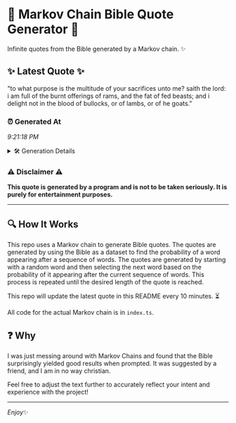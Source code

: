 # 📖 Markov Chain Bible Quote Generator 📖

Infinite quotes from the Bible generated by a Markov chain. ✨

## ✨ Latest Quote ✨
"to what purpose is the multitude of your sacrifices unto me? saith the lord: i am full of the burnt offerings of rams, and the fat of fed beasts; and i delight not in the blood of bullocks, or of lambs, or of he goats."

### ⏰ Generated At
*9:21:18 PM*

<details>
    <summary>🛠️ Generation Details</summary>
    <p>
        <strong>🌱 Seed:</strong> to<br>
        <strong>🔄 Iterations:</strong> 44<br>
        <strong>📜 Context History:</strong><br>[ to ]: what<br>[ to, what ]: purpose<br>[ to, what, purpose ]: is<br>[ to, what, purpose, is ]: the<br>[ to, what, purpose, is, the ]: multitude<br>[ to, what, purpose, is, the, multitude ]: of<br>[ what, purpose, is, the, multitude, of ]: your<br>[ purpose, is, the, multitude, of, your ]: sacrifices<br>[ is, the, multitude, of, your, sacrifices ]: unto<br>[ the, multitude, of, your, sacrifices, unto ]: me?<br>[ multitude, of, your, sacrifices, unto, me? ]: saith<br>[ of, your, sacrifices, unto, me?, saith ]: the<br>[ your, sacrifices, unto, me?, saith, the ]: lord:<br>[ sacrifices, unto, me?, saith, the, lord: ]: i<br>[ unto, me?, saith, the, lord:, i ]: am<br>[ me?, saith, the, lord:, i, am ]: full<br>[ saith, the, lord:, i, am, full ]: of<br>[ the, lord:, i, am, full, of ]: the<br>[ lord:, i, am, full, of, the ]: burnt<br>[ i, am, full, of, the, burnt ]: offerings<br>[ am, full, of, the, burnt, offerings ]: of<br>[ full, of, the, burnt, offerings, of ]: rams,<br>[ of, the, burnt, offerings, of, rams, ]: and<br>[ the, burnt, offerings, of, rams,, and ]: the<br>[ burnt, offerings, of, rams,, and, the ]: fat<br>[ offerings, of, rams,, and, the, fat ]: of<br>[ of, rams,, and, the, fat, of ]: fed<br>[ rams,, and, the, fat, of, fed ]: beasts;<br>[ and, the, fat, of, fed, beasts; ]: and<br>[ the, fat, of, fed, beasts;, and ]: i<br>[ fat, of, fed, beasts;, and, i ]: delight<br>[ of, fed, beasts;, and, i, delight ]: not<br>[ fed, beasts;, and, i, delight, not ]: in<br>[ beasts;, and, i, delight, not, in ]: the<br>[ and, i, delight, not, in, the ]: blood<br>[ i, delight, not, in, the, blood ]: of<br>[ delight, not, in, the, blood, of ]: bullocks,<br>[ not, in, the, blood, of, bullocks, ]: or<br>[ in, the, blood, of, bullocks,, or ]: of<br>[ the, blood, of, bullocks,, or, of ]: lambs,<br>[ blood, of, bullocks,, or, of, lambs, ]: or<br>[ of, bullocks,, or, of, lambs,, or ]: of<br>[ bullocks,, or, of, lambs,, or, of ]: he<br>[ or, of, lambs,, or, of, he ]: goats.<br>
    </p>
</details>

### ⚠️ Disclaimer ⚠️
**This quote is generated by a program and is not to be taken seriously. It is purely for entertainment purposes.**

---

## 🔍 How It Works

This repo uses a Markov chain to generate Bible quotes. The quotes are generated by using the Bible as a dataset to find the probability of a word appearing after a sequence of words. The quotes are generated by starting with a random word and then selecting the next word based on the probability of it appearing after the current sequence of words. This process is repeated until the desired length of the quote is reached.

This repo will update the latest quote in this README every 10 minutes. ⏳

All code for the actual Markov chain is in `index.ts`.

## ❓ Why

I was just messing around with Markov Chains and found that the Bible surprisingly yielded good results when prompted. 
It was suggested by a friend, and I am in no way christian.

Feel free to adjust the text further to accurately reflect your intent and experience with the project!

---

*Enjoy*✨
